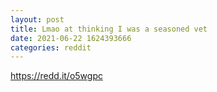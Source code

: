 ```yaml
--- 
layout: post 
title: Lmao at thinking I was a seasoned vet 
date: 2021-06-22 1624393666 
categories: reddit 
--- 
```

https://redd.it/o5wgpc